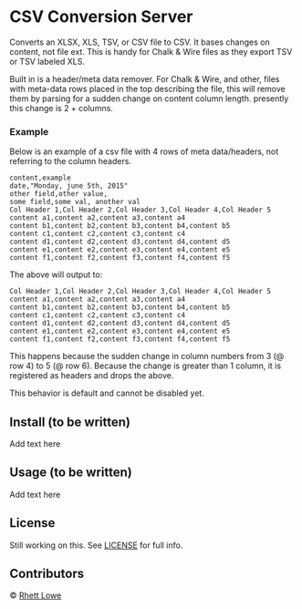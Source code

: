 # CSV Conversion Server
Converts an XLSX, XLS, TSV, or CSV file to CSV. It bases changes on content, not file ext. This is handy for Chalk \& Wire files as they export TSV or TSV labeled XLS.

Built in is a header/meta data remover. For Chalk & Wire, and other, files with meta-data rows placed in the top describing the file, this will remove them by parsing for a sudden change on content column length. presently this change is 2 + columns.

### Example

Below is an example of a csv file with 4 rows of meta data/headers, not referring to the column headers.

```
content,example
date,"Monday, june 5th, 2015"
other field,other value,
some field,some val, another val
Col Header 1,Col Header 2,Col Header 3,Col Header 4,Col Header 5
content a1,content a2,content a3,content a4
content b1,content b2,content b3,content b4,content b5
content c1,content c2,content c3,content c4
content d1,content d2,content d3,content d4,content d5
content e1,content e2,content e3,content e4,content e5
content f1,content f2,content f3,content f4,content f5
```

The above will output to:

```
Col Header 1,Col Header 2,Col Header 3,Col Header 4,Col Header 5
content a1,content a2,content a3,content a4
content b1,content b2,content b3,content b4,content b5
content c1,content c2,content c3,content c4
content d1,content d2,content d3,content d4,content d5
content e1,content e2,content e3,content e4,content e5
content f1,content f2,content f3,content f4,content f5
```

This happens because the sudden change in column numbers from 3 (@ row 4) to 5 (@ row 6). Because the change is greater than 1 column, it is registered as headers and drops the above.

This behavior is default and cannot be disabled yet.

## Install (to be written)
Add text here

## Usage (to be written)
Add text here

## License
Still working on this. See [LICENSE](LICENSE) for full info.

## Contributors

 © [Rhett Lowe](https://github.oit.uci.edu/rhett)
